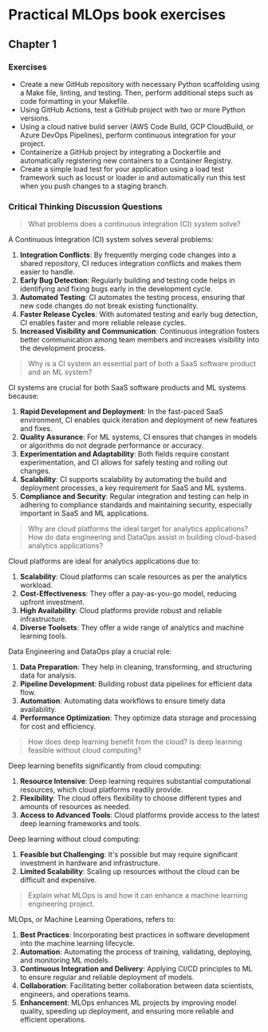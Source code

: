 # Practical MLOps book exercises

## Chapter 1

### Exercises

* Create a new GitHub repository with necessary Python scaffolding using a Make file, linting, and testing. Then, perform additional steps such as code formatting in your Makefile.
* Using GitHub Actions, test a GitHub project with two or more Python versions.
* Using a cloud native build server (AWS Code Build, GCP CloudBuild, or Azure DevOps Pipelines), perform continuous integration for your project.
* Containerize a GitHub project by integrating a Dockerfile and automatically registering new containers to a Container Registry.
* Create a simple load test for your application using a load test framework such as locust or loader io and automatically run this test when you push changes to a staging branch.

### Critical Thinking Discussion Questions

> What problems does a continuous integration (CI) system solve?

A Continuous Integration (CI) system solves several problems:

1. **Integration Conflicts**: By frequently merging code changes into a shared repository, CI reduces integration conflicts and makes them easier to handle.
2. **Early Bug Detection**: Regularly building and testing code helps in identifying and fixing bugs early in the development cycle.
3. **Automated Testing**: CI automates the testing process, ensuring that new code changes do not break existing functionality.
4. **Faster Release Cycles**: With automated testing and early bug detection, CI enables faster and more reliable release cycles.
5. **Increased Visibility and Communication**: Continuous integration fosters better communication among team members and increases visibility into the development process.

> Why is a CI system an essential part of both a SaaS software product and an ML system?

CI systems are crucial for both SaaS software products and ML systems because:

1. **Rapid Development and Deployment**: In the fast-paced SaaS environment, CI enables quick iteration and deployment of new features and fixes.
2. **Quality Assurance**: For ML systems, CI ensures that changes in models or algorithms do not degrade performance or accuracy.
3. **Experimentation and Adaptability**: Both fields require constant experimentation, and CI allows for safely testing and rolling out changes.
4. **Scalability**: CI supports scalability by automating the build and deployment processes, a key requirement for SaaS and ML systems.
5. **Compliance and Security**: Regular integration and testing can help in adhering to compliance standards and maintaining security, especially important in SaaS and ML applications.

> Why are cloud platforms the ideal target for analytics applications? How do data engineering and DataOps assist in building cloud-based analytics applications?

Cloud platforms are ideal for analytics applications due to:

1. **Scalability**: Cloud platforms can scale resources as per the analytics workload.
2. **Cost-Effectiveness**: They offer a pay-as-you-go model, reducing upfront investment.
3. **High Availability**: Cloud platforms provide robust and reliable infrastructure.
4. **Diverse Toolsets**: They offer a wide range of analytics and machine learning tools.

Data Engineering and DataOps play a crucial role:

1. **Data Preparation**: They help in cleaning, transforming, and structuring data for analysis.
2. **Pipeline Development**: Building robust data pipelines for efficient data flow.
3. **Automation**: Automating data workflows to ensure timely data availability.
4. **Performance Optimization**: They optimize data storage and processing for cost and efficiency.

> How does deep learning benefit from the cloud? Is deep learning feasible without cloud computing?

Deep learning benefits significantly from cloud computing:

1. **Resource Intensive**: Deep learning requires substantial computational resources, which cloud platforms readily provide.
2. **Flexibility**: The cloud offers flexibility to choose different types and amounts of resources as needed.
3. **Access to Advanced Tools**: Cloud platforms provide access to the latest deep learning frameworks and tools.

Deep learning without cloud computing:

1. **Feasible but Challenging**: It's possible but may require significant investment in hardware and infrastructure.
2. **Limited Scalability**: Scaling up resources without the cloud can be difficult and expensive.

> Explain what MLOps is and how it can enhance a machine learning engineering project.

MLOps, or Machine Learning Operations, refers to:
1. **Best Practices**: Incorporating best practices in software development into the machine learning lifecycle.
2. **Automation**: Automating the process of training, validating, deploying, and monitoring ML models.
3. **Continuous Integration and Delivery**: Applying CI/CD principles to ML to ensure regular and reliable deployment of models.
4. **Collaboration**: Facilitating better collaboration between data scientists, engineers, and operations teams.
5. **Enhancement**: MLOps enhances ML projects by improving model quality, speeding up deployment, and ensuring more reliable and efficient operations.